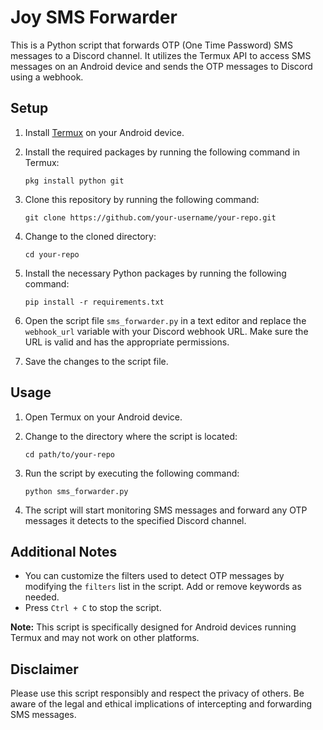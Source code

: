 # Joy SMS Forwarder

This is a Python script that forwards OTP (One Time Password) SMS messages to a Discord channel. It utilizes the Termux API to access SMS messages on an Android device and sends the OTP messages to Discord using a webhook.

## Setup

1. Install [Termux](https://termux.com/) on your Android device.
2. Install the required packages by running the following command in Termux:

   ```shell
   pkg install python git
   ```

3. Clone this repository by running the following command:

   ```shell
   git clone https://github.com/your-username/your-repo.git
   ```

4. Change to the cloned directory:

   ```shell
   cd your-repo
   ```

5. Install the necessary Python packages by running the following command:

   ```shell
   pip install -r requirements.txt
   ```

6. Open the script file `sms_forwarder.py` in a text editor and replace the `webhook_url` variable with your Discord webhook URL. Make sure the URL is valid and has the appropriate permissions.

7. Save the changes to the script file.

## Usage

1. Open Termux on your Android device.
2. Change to the directory where the script is located:

   ```shell
   cd path/to/your-repo
   ```

3. Run the script by executing the following command:

   ```shell
   python sms_forwarder.py
   ```

4. The script will start monitoring SMS messages and forward any OTP messages it detects to the specified Discord channel.

## Additional Notes

- You can customize the filters used to detect OTP messages by modifying the `filters` list in the script. Add or remove keywords as needed.
- Press `Ctrl + C` to stop the script.

**Note:** This script is specifically designed for Android devices running Termux and may not work on other platforms.

## Disclaimer

Please use this script responsibly and respect the privacy of others. Be aware of the legal and ethical implications of intercepting and forwarding SMS messages.
